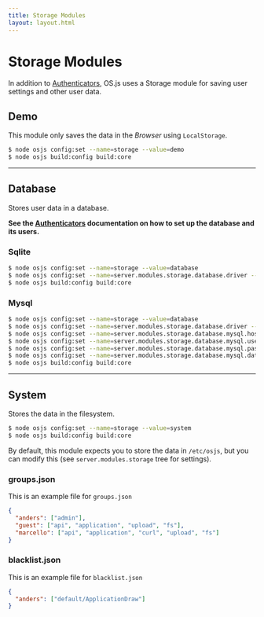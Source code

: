 ```yaml
---
title: Storage Modules
layout: layout.html
---
```


# Storage Modules

In addition to [Authenticators](/manual/auth), OS.js uses a Storage module for saving user settings and other user data.


## Demo

This module only saves the data in the *Browser* using `LocalStorage`.

```bash
$ node osjs config:set --name=storage --value=demo
$ node osjs build:config build:core

```

---

## Database

Stores user data in a database.

**See the [Authenticators](/manual/auth) documentation on how to set up the database and its users.**

### Sqlite

```bash
$ node osjs config:set --name=storage --value=database
$ node osjs config:set --name=server.modules.storage.database.driver --value=sqlite
$ node osjs build:config build:core
```

### Mysql

```bash
$ node osjs config:set --name=storage --value=database
$ node osjs config:set --name=server.modules.storage.database.driver --value=mysql
$ node osjs config:set --name=server.modules.storage.database.mysql.host --value=localhost
$ node osjs config:set --name=server.modules.storage.database.mysql.user --value=osjsuser
$ node osjs config:set --name=server.modules.storage.database.mysql.password --value=osjspassword
$ node osjs config:set --name=server.modules.storage.database.mysql.database --value=osjs
$ node osjs build:config build:core
```

---

## System

Stores the data in the filesystem.

```bash
$ node osjs config:set --name=storage --value=system
$ node osjs build:config build:core
```
By default, this module expects you to store the data in `/etc/osjs`, but you can modify this (see `server.modules.storage` tree for settings).

### groups.json

This is an example file for `groups.json`

```json
{
  "anders": ["admin"],
  "guest": ["api", "application", "upload", "fs"],
  "marcello": ["api", "application", "curl", "upload", "fs"]
}
```

### blacklist.json

This is an example file for `blacklist.json`

```json
{
  "anders": ["default/ApplicationDraw"]
}
```
